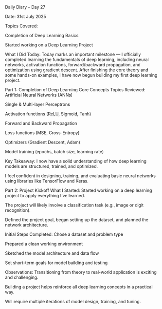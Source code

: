 Daily Diary – Day 27

Date: 31st July 2025

Topics Covered:

Completion of Deep Learning Basics

Started working on a Deep Learning Project

What I Did Today:
Today marks an important milestone — I officially completed learning the fundamentals of deep learning, including neural networks, activation functions, forward/backward propagation, and optimization using gradient descent. After finishing the core theory and some hands-on examples, I have now begun building my first deep learning project.

Part 1: Completion of Deep Learning Core Concepts
Topics Reviewed:
Artificial Neural Networks (ANNs)

Single & Multi-layer Perceptrons

Activation functions (ReLU, Sigmoid, Tanh)

Forward and Backward Propagation

Loss functions (MSE, Cross-Entropy)

Optimizers (Gradient Descent, Adam)

Model training (epochs, batch size, learning rate)

Key Takeaway:
I now have a solid understanding of how deep learning models are structured, trained, and optimized.

I feel confident in designing, training, and evaluating basic neural networks using libraries like TensorFlow and Keras.

Part 2: Project Kickoff
What I Started:
Started working on a deep learning project to apply everything I’ve learned.

The project will likely involve a classification task (e.g., image or digit recognition).

Defined the project goal, began setting up the dataset, and planned the network architecture.

Initial Steps Completed:
Chose a dataset and problem type

Prepared a clean working environment

Sketched the model architecture and data flow

Set short-term goals for model building and testing

Observations:
Transitioning from theory to real-world application is exciting and challenging.

Building a project helps reinforce all deep learning concepts in a practical way.

Will require multiple iterations of model design, training, and tuning.

